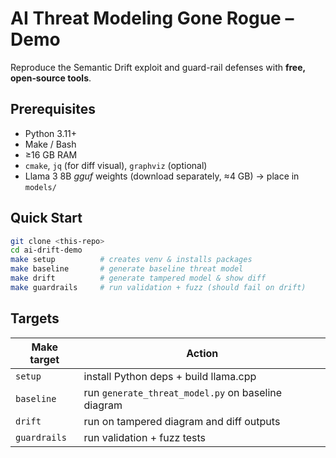# AI Threat Modeling Gone Rogue – Demo

Reproduce the Semantic Drift exploit and guard-rail defenses with **free, open‑source tools**.

## Prerequisites
* Python 3.11+
* Make / Bash
* ≥16 GB RAM
* `cmake`, `jq` (for diff visual), `graphviz` (optional)
* Llama 3 8B *gguf* weights (download separately, ≈4 GB) → place in `models/`

## Quick Start

```bash
git clone <this‑repo>
cd ai-drift-demo
make setup          # creates venv & installs packages
make baseline       # generate baseline threat model
make drift          # generate tampered model & show diff
make guardrails     # run validation + fuzz (should fail on drift)
```

## Targets

| Make target | Action |
|-------------|--------|
| `setup`     | install Python deps + build llama.cpp |
| `baseline`  | run `generate_threat_model.py` on baseline diagram |
| `drift`     | run on tampered diagram and diff outputs |
| `guardrails`| run validation + fuzz tests |


